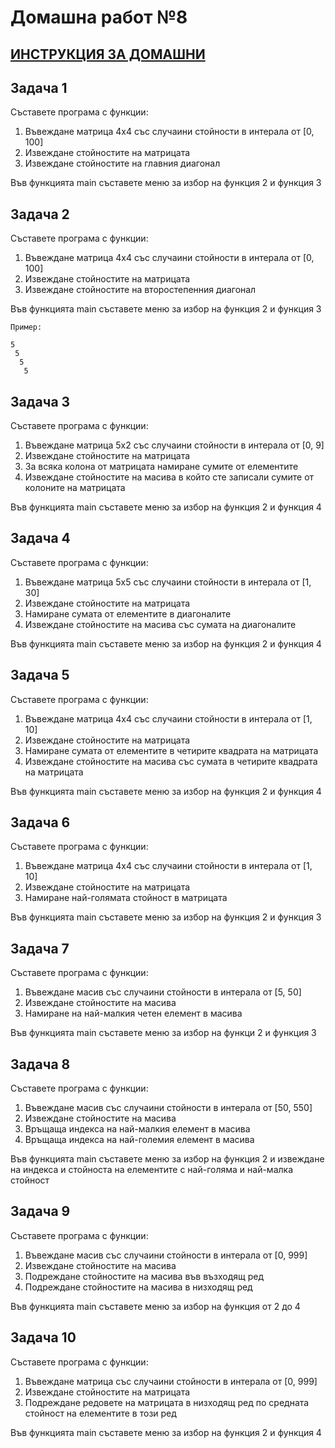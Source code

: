# Домашна работ №8

## [ИНСТРУКЦИЯ ЗА ДОМАШНИ](README.md)

## Задача 1

Съставете програма с функции:

1. Въвеждане матрица 4х4 със случаини стойности в интерала от [0, 100]
2. Извеждане стойностите на матрицата
3. Извеждане стойностите на главния диагонал

Във функцията main съставете меню за избор на функция 2 и функция 3

## Задача 2

Съставете програма с функции:

1. Въвеждане матрица 4х4 със случаини стойности в интерала от [0, 100]
2. Извеждане стойностите на матрицата
3. Извеждане стойностите на второстепенния диагонал

Във функцията main съставете меню за избор на функция 2 и функция 3

```
Пример:

5
 5
  5
   5
```

## Задача 3

Съставете програма с функции:

1. Въвеждане матрица 5х2 със случаини стойности в интерала от [0, 9]
2. Извеждане стойностите на матрицата
3. За всяка колона от матрицата намиране сумите от елементите
4. Извеждане стойностите на масива в който сте записали сумите от колоните на матрицата

Във функцията main съставете меню за избор на функция 2 и функция 4

## Задача 4

Съставете програма с функции:

1. Въвеждане матрица 5х5 със случаини стойности в интерала от [1, 30]
2. Извеждане стойностите на матрицата
3. Намиране сумата от елементите в диагоналите
4. Извеждане стойностите на масива със сумата на диагоналите

Във функцията main съставете меню за избор на функция 2 и функция 4

## Задача 5

Съставете програма с функции:

1. Въвеждане матрица 4х4 със случаини стойности в интерала от [1, 10]
2. Извеждане стойностите на матрицата
3. Намиране сумата от елементите в четирите квадрата на матрицата
4. Извеждане стойностите на масива със сумата в четирите квадрата на матрицата

Във функцията main съставете меню за избор на функция 2 и функция 4

## Задача 6

Съставете програма с функции:

1. Въвеждане матрица 4х4 със случаини стойности в интерала от [1, 10]
2. Извеждане стойностите на матрицата
3. Намиране най-голямата стойност в матрицата

Във функцията main съставете меню за избор на функция 2 и функция 3

## Задача 7

Съставете програма с функции:

1. Въвеждане масив със случаини стойности в интерала от [5, 50]
2. Извеждане стойностите на масива
3. Намиране на най-малкия четен елемент в масива

Във функцията main съставете меню за избор на функци 2 и функция 3

## Задача 8

Съставете програма с функции:

1. Въвеждане масив със случаини стойности в интерала от [50, 550]
2. Извеждане стойностите на масива
3. Връщаща индекса на най-малкия елемент в масива
4. Връщаща индекса на най-големия елемент в масива

Във функцията main съставете меню за избор на функция 2 и извеждане на индекса и стойноста на елементите с най-голяма и най-малка стойност

## Задача 9

Съставете програма с функции:

1. Въвеждане масив със случаини стойности в интерала от [0, 999]
2. Извеждане стойностите на масива
3. Подреждане стойностите на масива във възходящ ред
4. Подреждане стойностите на масива в низходящ ред

Във функцията main съставете меню за избор на функция от 2 до 4

## Задача 10

Съставете програма с функции:

1. Въвеждане матрица със случаини стойности в интерала от [0, 999]
2. Извеждане стойностите на матрицата
3. Подреждане редовете на матрицата в низходящ ред по средната стойност на елементите в този ред

Във функцията main съставете меню за избор на функция 2 и функция 4
